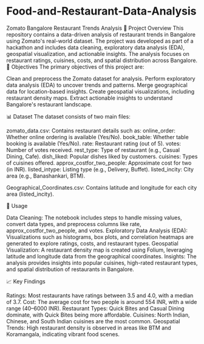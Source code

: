 # Food-and-Restaurant-Data-Analysis
Zomato Bangalore Restaurant Trends Analysis
📝 Project Overview
This repository contains a data-driven analysis of restaurant trends in Bangalore using Zomato's real-world dataset. The project was developed as part of a hackathon and includes data cleaning, exploratory data analysis (EDA), geospatial visualization, and actionable insights. The analysis focuses on restaurant ratings, cuisines, costs, and spatial distribution across Bangalore.
🎯 Objectives
The primary objectives of this project are:

Clean and preprocess the Zomato dataset for analysis.
Perform exploratory data analysis (EDA) to uncover trends and patterns.
Merge geographical data for location-based insights.
Create geospatial visualizations, including restaurant density maps.
Extract actionable insights to understand Bangalore's restaurant landscape.

📊 Dataset
The dataset consists of two main files:

zomato_data.csv: Contains restaurant details such as:
online_order: Whether online ordering is available (Yes/No).
book_table: Whether table booking is available (Yes/No).
rate: Restaurant rating (out of 5).
votes: Number of votes received.
rest_type: Type of restaurant (e.g., Casual Dining, Cafe).
dish_liked: Popular dishes liked by customers.
cuisines: Types of cuisines offered.
approx_costfor_two_people: Approximate cost for two (in INR).
listed_intype: Listing type (e.g., Delivery, Buffet).
listed_incity: City area (e.g., Banashankari, BTM).


Geographical_Coordinates.csv: Contains latitude and longitude for each city area (listed_incity).


🚀 Usage

Data Cleaning: The notebook includes steps to handle missing values, convert data types, and preprocess columns like rate, approx_costfor_two_people, and votes.
Exploratory Data Analysis (EDA): Visualizations such as histograms, box plots, and correlation heatmaps are generated to explore ratings, costs, and restaurant types.
Geospatial Visualization: A restaurant density map is created using Folium, leveraging latitude and longitude data from the geographical coordinates.
Insights: The analysis provides insights into popular cuisines, high-rated restaurant types, and spatial distribution of restaurants in Bangalore.

📈 Key Findings

Ratings: Most restaurants have ratings between 3.5 and 4.0, with a median of 3.7.
Cost: The average cost for two people is around 554 INR, with a wide range (40–6000 INR).
Restaurant Types: Quick Bites and Casual Dining dominate, with Quick Bites being more affordable.
Cuisines: North Indian, Chinese, and South Indian cuisines are the most common.
Geospatial Trends: High restaurant density is observed in areas like BTM and Koramangala, indicating vibrant food scenes.


